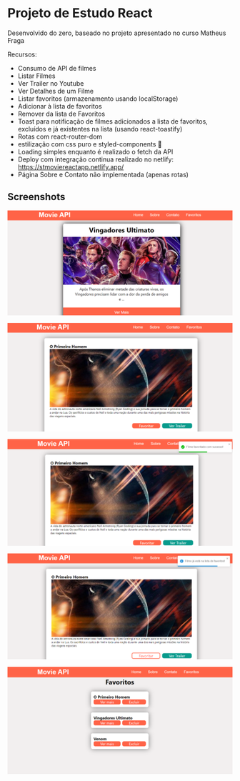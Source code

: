 # Projeto de Estudo React

Desenvolvido do zero, baseado no projeto apresentado no curso Matheus Fraga

Recursos:

- Consumo de API de filmes
- Listar Filmes
- Ver Trailer no Youtube
- Ver Detalhes de um Filme
- Listar favoritos (armazenamento usando localStorage)
- Adicionar à lista de favoritos
- Remover da lista de Favoritos
- Toast para notificação de filmes adicionados a lista de favoritos, excluídos e já existentes na lista (usando react-toastify)
- Rotas com react-router-dom
- estilização com css puro e styled-components 💅
- Loading simples enquanto é realizado o fetch da API
- Deploy com integração continua realizado no netlify: https://stmoviereactapp.netlify.app/
- Página Sobre e Contato não implementada (apenas rotas)

## Screenshots

![screenshot1](screenshots/screenshot1.png)

![screenshot2](screenshots/screenshot2.png)

![screenshot3](screenshots/screenshot3.png)

![screenshot4](screenshots/screenshot4.png)

![screenshot5](screenshots/screenshot5.png)
